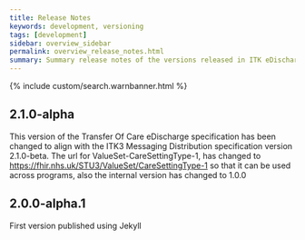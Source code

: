 ```yaml
---
title: Release Notes
keywords: development, versioning
tags: [development]
sidebar: overview_sidebar
permalink: overview_release_notes.html
summary: Summary release notes of the versions released in ITK eDischarge Implementation Guide
---
```


{% include custom/search.warnbanner.html %}

## 2.1.0-alpha ##
This version of the Transfer Of Care eDischarge specification has been changed to align with the ITK3 Messaging Distribution specification version 2.1.0-beta.  The url for ValueSet-CareSettingType-1, has changed to https://fhir.nhs.uk/STU3/ValueSet/CareSettingType-1 so that it can be used across programs, also the internal version has changed to 1.0.0




## 2.0.0-alpha.1 ##
First version published using Jekyll

